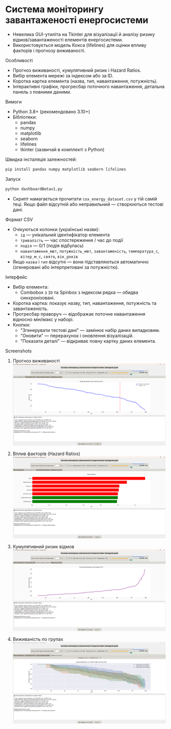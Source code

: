 # Система моніторингу завантаженості енергосистеми

- Невелика GUI-утиліта на Tkinter для візуалізації й аналізу ризику відмов/завантаженості елементів енергосистеми.
- Використовується модель Кокса (lifelines) для оцінки впливу факторів і прогнозу виживаності.

Особливості
- Прогноз виживаності, кумулятивний ризик і Hazard Ratios.
- Вибір елемента мережі за індексом або за ID.
- Коротка картка елемента (назва, тип, навантаження, потужність).
- Інтерактивні графіки, прогресбар поточного навантаження, детальна панель з повними даними.

Вимоги
- Python 3.8+ (рекомендовано 3.10+)
- Бібліотеки:
  - pandas
  - numpy
  - matplotlib
  - seaborn
  - lifelines
  - tkinter (зазвичай в комплекті з Python)

Швидка інсталяція залежностей:
```bash
pip install pandas numpy matplotlib seaborn lifelines
```

Запуск
```bash
python dashboardBetav1.py
```
- Скрипт намагається прочитати `cox_energy_dataset.csv` у тій самій теці. Якщо файл відсутній або неправильний — створюються тестові дані.

Формат CSV
- Очікуються колонки (українські назви):
  - `ід` — унікальний ідентифікатор елемента
  - `тривалість` — час спостереження / час до події
  - `подія` — 0/1 (подія відбулась)
  - `навантаження_мвт`, `потужність_мвт`, `завантаженість`, `температура_с`, `вітер_м_с`, `свято`, `вік_років`
- Якщо `назва` і `тип` відсутні — вони підставляються автоматично (згенеровані або інтерпретовані за потужністю).

Інтерфейс
- Вибір елемента:
  - Combobox з `ID` та Spinbox з індексом рядка — обидва синхронізовані.
- Коротка картка: показує назву, тип, навантаження, потужність та завантаженість.
- Прогресбар праворуч — відображає поточне навантаження відносно мін/макс у наборі.
- Кнопки:
  - "Згенерувати тестові дані" — замінює набір даних випадковим.
  - "Оновити" — перерахунок і оновлення візуалізацій.
  - "Показати деталі" — відкриває повну картку даних елемента.

Screenshots

 1. Прогноз виживаності
![Survival Forecast](screenshots/survival_forecast.png)

 1. Вплив факторів (Hazard Ratios)
![Hazard Ratios](screenshots/hazard_ratios.png)

 1. Кумулятивний ризик відмов
![Cumulative Risk](screenshots/cumulative_risk.png)

 1. Виживаність по групах
![Group Survival](screenshots/group_survival.png)
